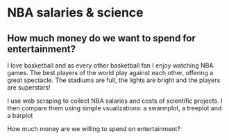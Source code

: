 # NBA salaries & science
## How much money do we want to spend for entertainment?

I love basketball and as every other basketball fan I enjoy watching NBA games. The best players of the world play against each other, offering a great spectacle. The stadiums are full, the lights are bright and the players are superstars!

I use web scraping to collect NBA salaries and costs of scientific projects. I then compare them using simple vsualizations: a swarmplot, a treeplot and a barplot

How much money are we willing to spend on entertainment?
